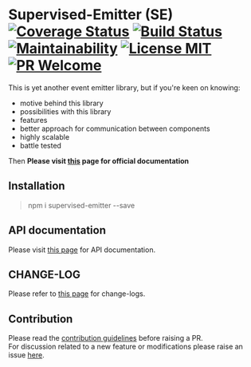 # Supervised-Emitter (SE) [![Coverage Status](https://coveralls.io/repos/github/AkashBabu/supervised-emitter/badge.svg?branch=master)](https://coveralls.io/github/AkashBabu/supervised-emitter?branch=master) [![Build Status](https://travis-ci.com/AkashBabu/supervised-emitter.svg?branch=master)](https://travis-ci.com/AkashBabu/supervised-emitter) [![Maintainability](https://api.codeclimate.com/v1/badges/c9b43dc6dabc74c8861f/maintainability)](https://codeclimate.com/github/AkashBabu/supervised-emitter/maintainability) [![License MIT](https://img.shields.io/badge/License-MIT-brightgreen)](https://github.com/AkashBabu/supervised-emitter/blob/master/LICENSE) [![PR Welcome](https://img.shields.io/badge/PR-Welcome-brightgreen)](#contribution)


This is yet another event emitter library, but if you're keen on knowing:
- motive behind this library
- possibilities with this library
- features
- better approach for communication between components
- highly scalable
- battle tested

Then
**Please visit [this](https://akashbabu.github.io/supervised-emitter/) page for official documentation**

## Installation
> npm i supervised-emitter --save


## API documentation
Please visit [this page](https://akashbabu.github.io/supervised-emitter/apidocs/) for API documentation.

## CHANGE-LOG
Please refer to [this page](https://akashbabu.github.io/supervised-emitter/untitled-pages/change_log.html) for change-logs.


## Contribution
Please read the [contribution guidelines](https://github.com/AkashBabu/supervised-emitter/blob/master/CONTRIBUTING.md) before raising a PR.  
For discussion related to a new feature or modifications please raise an issue [here](https://github.com/AkashBabu/supervised-emitter/issues).